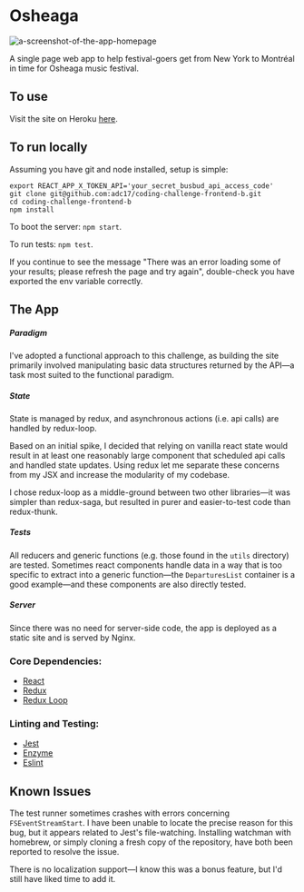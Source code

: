 # Osheaga

![a-screenshot-of-the-app-homepage](https://i.imgur.com/CFeqgrv.png)

A single page web app to help festival-goers get from New York to Montréal in time for Osheaga music festival.

## To use

Visit the site on Heroku [here](http://osheaga-alex-chalk.herokuapp.com/).

## To run locally

Assuming you have git and node installed, setup is simple:

```
export REACT_APP_X_TOKEN_API='your_secret_busbud_api_access_code'
git clone git@github.com:adc17/coding-challenge-frontend-b.git
cd coding-challenge-frontend-b
npm install
```

To boot the server: `npm start`.

To run tests: `npm test`.

If you continue to see the message "There was an error loading some of your results; please refresh the page and try again", double-check you have exported the env variable correctly.

## The App

##### Paradigm

I've adopted a functional approach to this challenge, as building the site primarily involved manipulating basic data structures returned by the API—a task most suited to the functional paradigm.

##### State

State is managed by redux, and asynchronous actions (i.e. api calls) are handled by redux-loop. 

Based on an initial spike, I decided that relying on vanilla react state would result in at least one reasonably large component that scheduled api calls and handled state updates. Using redux let me separate these concerns from my JSX and increase the modularity of my codebase. 

I chose redux-loop as a middle-ground between two other libraries—it was simpler than redux-saga, but resulted in purer and easier-to-test code than redux-thunk.

##### Tests

All reducers and generic functions (e.g. those found in the `utils` directory) are tested. Sometimes react components handle data in a way that is too specific to extract into a generic function—the `DeparturesList` container is a good example—and these components are also directly tested. 

##### Server

Since there was no need for server-side code, the app is deployed as a static site and is served by Nginx. 

### Core Dependencies:

* [React](https://github.com/facebook/react)
* [Redux](https://github.com/reactjs/redux)
* [Redux Loop](https://github.com/redux-loop/redux-loop)

### Linting and Testing:

* [Jest](https://github.com/facebook/jest)
* [Enzyme](https://github.com/airbnb/enzyme)
* [Eslint](https://github.com/eslint/eslint)


## Known Issues

The test runner sometimes crashes with errors concerning `FSEventStreamStart`. I have been unable to locate the precise reason for this bug, but it appears related to Jest's file-watching. Installing watchman with homebrew, or simply cloning a fresh copy of the repository, have both been reported to resolve the issue.

There is no localization support—I know this was a bonus feature, but I'd still have liked time to add it.